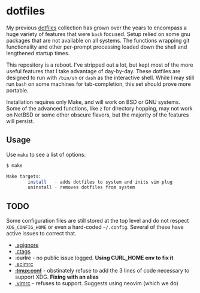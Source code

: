 # dotfiles

My previous [dotfiles](https://github.com/jamestomasino/dotfiles) collection has grown over the years to encompass a huge variety of features that were `bash` focused. Setup relied on some gnu packages that are not available on all systems. The functions wrapping git functionality and other per-prompt processing loaded down the shell and lengthened startup times.

This repository is a reboot. I've stripped out a lot, but kept most of the more useful features that I take advantage of day-by-day. These dotfiles are designed to run with `/bin/sh` or `dash` as the interactive shell. While I may still run `bash` on some machines for tab-completion, this set should prove more portable.

Installation requires only Make, and will work on BSD or GNU systems. Some of the advanced functions, like `z` for directory hopping, may not work on NetBSD or some other obscure flavors, but the majority of the features will persist.

## Usage

Use `make` to see a list of options:

```sh
$ make

Make targets:
        install   - adds dotfiles to system and inits vim plug
        uninstall - removes dotfiles from system
```

## TODO

Some configuration files are still stored at the top level and do not respect `XDG_CONFIG_HOME` or even a hard-coded `~/.config`. Several of these have active issues to correct that.

- [.agignore](https://github.com/ggreer/the_silver_searcher/issues/1020)
- [.ctags](https://github.com/universal-ctags/ctags/issues/89)
- ~~.curlrc~~ - no public issue logged. **Using CURL_HOME env to fix it**
- [.scimrc](https://github.com/andmarti1424/sc-im/issues/358<Paste>)
- [~~.tmux.conf~~](https://github.com/tmux/tmux/issues/142) - obstinately refuse to add the 3 lines of code necessary to support XDG. **Fixing with an alias**
- [.vimrc](https://github.com/vim/vim/issues/2655) - refuses to support. Suggests using neovim (which we do)
